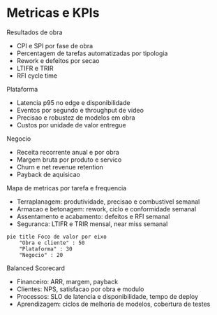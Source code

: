 # Metricas e KPIs

Resultados de obra
- CPI e SPI por fase de obra
- Percentagem de tarefas automatizadas por tipologia
- Rework e defeitos por secao
- LTIFR e TRIR
- RFI cycle time

Plataforma
- Latencia p95 no edge e disponibilidade
- Eventos por segundo e throughput de video
- Precisao e robustez de modelos em obra
- Custos por unidade de valor entregue

Negocio
- Receita recorrente anual e por obra
- Margem bruta por produto e servico
- Churn e net revenue retention
- Payback de aquisicao

Mapa de metricas por tarefa e frequencia
- Terraplanagem: produtividade, precisao e combustivel semanal
- Armacao e betonagem: rework, ciclo e conformidade semanal
- Assentamento e acabamento: defeitos e RFI semanal
- Seguranca: LTIFR e TRIR mensal, near miss semanal

```mermaid
pie title Foco de valor por eixo
    "Obra e cliente" : 50
    "Plataforma" : 30
    "Negocio" : 20
```

Balanced Scorecard
- Financeiro: ARR, margem, payback
- Clientes: NPS, satisfacao por obra e modulo
- Processos: SLO de latencia e disponibilidade, tempo de deploy
- Aprendizagem: ciclos de melhoria de modelos, cobertura de testes

